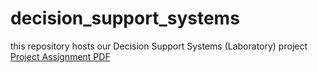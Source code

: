 # decision_support_systems
this repository hosts our Decision Support Systems (Laboratory) project 
[Project Assignment PDF](project_description.pdf)
